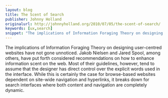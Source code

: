 ```yaml
---
layout: blog
title: The Scent of Search
publisher: Johnny Holland
originalurl: http://johnnyholland.org/2010/07/05/the-scent-of-search/
keywords: [ux,search]
snippet: "The implications of Information Foraging Theory on designing user-centred websites have not gone unnoticed. Jakob Nielsen and Jared Spool, among others, have put forth considered recommendations on how to enhance information scent on the web. Most of their guidelines, however, tend to assume that the designer has direct control over the explicit words used in the interface. While this is certainly the case for browse-based websites dependent on site-wide navigation and hyperlinks, it breaks down for search interfaces where both content and navigation are completely dynamic."
---
```


The implications of Information Foraging Theory on designing user-centred websites have not gone unnoticed. Jakob Nielsen and Jared Spool, among others, have put forth considered recommendations on how to enhance information scent on the web. Most of their guidelines, however, tend to assume that the designer has direct control over the explicit words used in the interface. While this is certainly the case for browse-based websites dependent on site-wide navigation and hyperlinks, it breaks down for search interfaces where both content and navigation are completely dynamic.